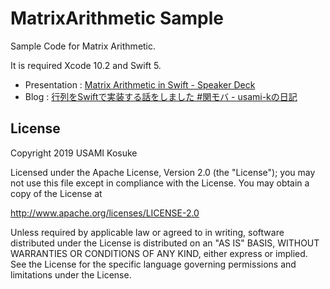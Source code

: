 # MatrixArithmetic Sample

Sample Code for Matrix Arithmetic.

It is required Xcode 10.2 and Swift 5.

* Presentation : [Matrix Arithmetic in Swift - Speaker Deck](https://speakerdeck.com/usamik26/matrix-arithmetic-in-swift)
* Blog : [行列をSwiftで実装する話をしました #関モバ - usami-kの日記](https://usami-k.hatenablog.com/entry/2019/05/20/213158)

## License

Copyright 2019 USAMI Kosuke

Licensed under the Apache License, Version 2.0 (the "License");
you may not use this file except in compliance with the License.
You may obtain a copy of the License at

   http://www.apache.org/licenses/LICENSE-2.0

Unless required by applicable law or agreed to in writing, software
distributed under the License is distributed on an "AS IS" BASIS,
WITHOUT WARRANTIES OR CONDITIONS OF ANY KIND, either express or implied.
See the License for the specific language governing permissions and
limitations under the License.
